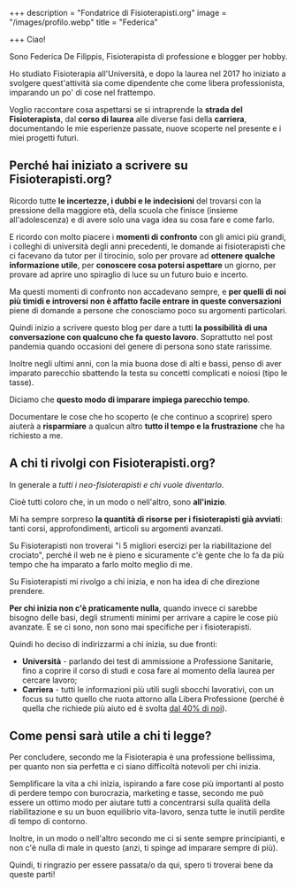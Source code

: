 +++
description = "Fondatrice di Fisioterapisti.org"
image = "/images/profilo.webp"
title = "Federica"

+++
Ciao!

Sono Federica De Filippis, Fisioterapista di professione e blogger per hobby.

Ho studiato Fisioterapia all'Università, e dopo la laurea nel 2017 ho iniziato a svolgere quest'attività sia come dipendente che come libera professionista, imparando un po' di cose nel frattempo.

Voglio raccontare cosa aspettarsi se si intraprende la **strada del Fisioterapista**, dal **corso di laurea** alle diverse fasi della **carriera**, documentando le mie esperienze passate, nuove scoperte nel presente e i miei progetti futuri.

## Perché hai iniziato a scrivere su Fisioterapisti.org?

Ricordo tutte **le incertezze, i dubbi e le indecisioni** del trovarsi con la pressione della maggiore età, della scuola che finisce (insieme all'adolescenza) e di avere solo una vaga idea su cosa fare e come farlo.

E ricordo con molto piacere i **momenti di confronto** con gli amici più grandi, i colleghi di università degli anni precedenti, le domande ai fisioterapisti che ci facevano da tutor per il tirocinio, solo per provare ad **ottenere qualche informazione utile**, per **conoscere cosa potersi aspettare** un giorno, per provare ad aprire uno spiraglio di luce su un futuro buio e incerto.

Ma questi momenti di confronto non accadevano sempre, e **per quelli di noi più timidi e introversi** **non è affatto facile entrare in queste conversazioni** piene di domande a persone che conosciamo poco su argomenti particolari.

Quindi inizio a scrivere questo blog per dare a tutti **la possibilità di una conversazione con qualcuno che fa questo lavoro**. Soprattutto nel post pandemia quando occasioni del genere di persona sono state rarissime.

Inoltre negli ultimi anni, con la mia buona dose di alti e bassi, penso di aver imparato parecchio sbattendo la testa su concetti complicati e noiosi (tipo le tasse).

Diciamo che **questo modo di imparare impiega parecchio tempo**.

Documentare le cose che ho scoperto (e che continuo a scoprire) spero aiuterà a **risparmiare** a qualcun altro **tutto il tempo e la frustrazione** che ha richiesto a me.

## A chi ti rivolgi con Fisioterapisti.org?

In generale a _tutti i neo-fisioterapisti e chi vuole diventarlo_.

Cioè tutti coloro che, in un modo o nell'altro, sono **all'inizio**.

Mi ha sempre sorpreso **la quantità di risorse per i fisioterapisti già avviati**: tanti corsi, approfondimenti, articoli su argomenti avanzati.

Su Fisioterapisti non troverai "i 5 migliori esercizi per la riabilitazione del crociato", perché il web ne è pieno e sicuramente c'è gente che lo fa da più tempo che ha imparato a farlo molto meglio di me.

Su Fisioterapisti mi rivolgo a chi inizia, e non ha idea di che direzione prendere.

**Per chi inizia non c'è praticamente nulla**, quando invece ci sarebbe bisogno delle basi, degli strumenti minimi per arrivare a capire le cose più avanzate. E se ci sono, non sono mai specifiche per i fisioterapisti.

Quindi ho deciso di indirizzarmi a chi inizia, su due fronti:

* **Università** - parlando dei test di ammissione a Professione Sanitarie, fino a coprire il corso di studi e cosa fare al momento della laurea per cercare lavoro;
* **Carriera** - tutti le informazioni più utili sugli sbocchi lavorativi, con un focus su tutto quello che ruota attorno alla Libera Professione (perché è quella che richiede più aiuto ed è svolta [dal 40% di noi](https://www2.almalaurea.it/cgi-asp/professioni/Scheda.aspx?from=motoreRicerca&codice=3.2.1.2.2 "Dati Almalaurea Fisioterapisti)")).

## Come pensi sarà utile a chi ti legge?

Per concludere, secondo me la Fisioterapia è una professione bellissima, per quanto non sia perfetta e ci siano difficoltà notevoli per chi inizia. 

Semplificare la vita a chi inizia, ispirando a fare cose più importanti al posto di perdere tempo con burocrazia, marketing e tasse, secondo me può essere un ottimo modo per aiutare tutti a concentrarsi sulla qualità della riabilitazione e su un buon equilibrio vita-lavoro, senza tutte le inutili perdite di tempo di contorno.

Inoltre, in un modo o nell'altro secondo me ci si sente sempre principianti, e non c'è nulla di male in questo (anzi, ti spinge ad imparare sempre di più).

Quindi, ti ringrazio per essere passata/o da qui, spero ti troverai bene da queste parti!